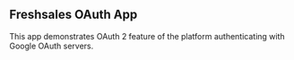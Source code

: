 ## Freshsales OAuth App

This app demonstrates OAuth 2 feature of the platform authenticating with Google OAuth servers.
